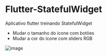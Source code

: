# Flutter-StatefulWidget
 Aplicativo flutter treinando StatefulWidget
* Mudar o tamanho do icone com botões 
* Mudar a cor do icone com sliders RGB

![image](https://user-images.githubusercontent.com/101115599/229938409-225784f5-e83b-4fae-b268-5217dc9473c1.png)
